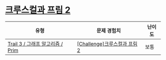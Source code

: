 # [크루스컬과 프림 2](https://www.codetree.ai/trails/complete/curated-cards/challenge-ga-kruskal-prim-2)

|유형|문제 경험치|난이도|
|---|---|---|
|[Trail 3 / 그래프 알고리즘 / Prim](https://www.codetree.ai/trail-info/novice-high/)|[[Challenge]크루스컬과 프림 2](https://www.codetree.ai/trails/complete/curated-cards/challenge-ga-kruskal-prim-2/)|보통|


